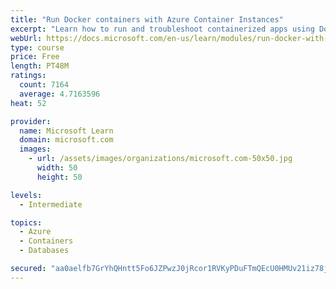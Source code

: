 ```yaml
---
title: "Run Docker containers with Azure Container Instances"
excerpt: "Learn how to run and troubleshoot containerized apps using Docker containers with Azure Container Instances."
webUrl: https://docs.microsoft.com/en-us/learn/modules/run-docker-with-azure-container-instances/
type: course
price: Free
length: PT48M
ratings:
  count: 7164
  average: 4.7163596
heat: 52

provider:
  name: Microsoft Learn
  domain: microsoft.com
  images:
    - url: /assets/images/organizations/microsoft.com-50x50.jpg
      width: 50
      height: 50

levels:
  - Intermediate

topics:
  - Azure
  - Containers
  - Databases

secured: "aa0aelfb7GrYhQHntt5Fo6JZPwzJ0jRcor1RVKyPDuFTmQEcU0HMUv21iz78jiNvQSbQQ+ZSx1OQFdiYdq4QjiKgHUockIwLvic6Ljq2y4aVcB/xSwYsofeFAf3LA9eMSd8UmgX7d0KJ8KEnQagI2wdpQ2/bz7TjxTers2Emw5SGJOze4QGZzmStWE3W6rVtmJBZnGLJO50ETTMd0eryIuoQSZ7bq6pd6VDd7kNP2bUoEM14VEhAi0Mtva6gdtRcwF1U3WCSzxk6trbgXmBEKbs+S2aKM+yd5CLWV0pmyWYYdG658C+J9gT63DHcMp7DtPO4nkLGClGwuZxUG/tbutSUzxsvUoTIgX+HvwsnbVJCOpRbCy5SBIfn+5VHUUJ9ABlx7z+/HQ2W5h0eSvq5dLTQNURL5/+hyIVyW9gsLX4=;VawTkAm0z5cZLubq1fGyNA=="
---
```



